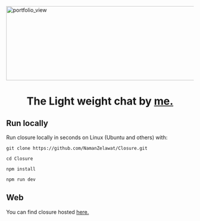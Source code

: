   <img width="800" height="200" alt="portfolio_view" src="https://user-images.githubusercontent.com/44704257/77754291-0ebab380-7051-11ea-8b0a-a3b0199230cc.png">
<h1 align="center">
  The Light weight chat by <a href = "https://github.com/NamanZelawat">me.</a>
</h1>


## Run locally

Run closure locally in seconds on Linux (Ubuntu and others) with:

```
git clone https://github.com/NamanZelawat/Closure.git
```

```
cd Closure
```

```
npm install
```

```
npm run dev
```

## Web

You can find closure hosted <a href="http://zelawat-closure.herokuapp.com/signup">here.</a>
